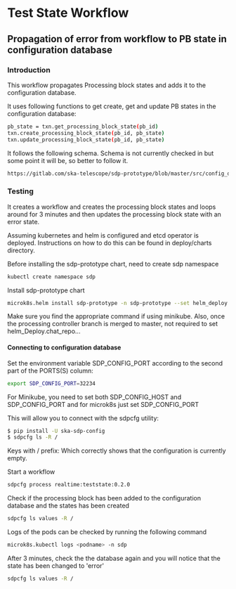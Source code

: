 Test State Workflow
===================

## Propagation of error from workflow to PB state in configuration database

### Introduction

This workflow propagates Processing block states and adds it to the 
configuration database.

It uses following functions to get create, get and update PB states in the 
configuration database:

```bash
pb_state = txn.get_processing_block_state(pb_id)
txn.create_processing_block_state(pb_id, pb_state)
txn.update_processing_block_state(pb_id, pb_state)
```

It follows the following schema. Schema is not currently checked in but some point 
it will be, so better to follow it.

```html
https://gitlab.com/ska-telescope/sdp-prototype/blob/master/src/config_db/SCHEMA.md
```

### Testing

It creates a workflow and creates the processing block states and loops around 
for 3 minutes and then updates 
the processing block state with an error state. 

Assuming kubernetes and helm is configured and etcd operator is deployed. 
Instructions on how to do this can be found in deploy/charts directory.

Before installing the sdp-prototype chart, need to create sdp namespace

```bash
kubectl create namespace sdp
```

Install sdp-prototype chart

```bash
microk8s.helm install sdp-prototype -n sdp-prototype --set helm_deploy.chart_repo.ref=SIM-208/processing-controller
```
Make sure you find the appropriate command if using minikube.
Also, once the processing controller branch is merged to master, not 
required to set helm_Deploy.chat_repo...

#### Connecting to configuration database

Set the environment variable SDP_CONFIG_PORT according to the second part 
of the PORTS(S) column:

```bash
export SDP_CONFIG_PORT=32234
```

For Minikube, you need to set both SDP_CONFIG_HOST and SDP_CONFIG_PORT and 
for microk8s just set SDP_CONFIG_PORT

This will allow you to connect with the sdpcfg utility:

```bash
$ pip install -U ska-sdp-config
$ sdpcfg ls -R /
```
Keys with / prefix:
Which correctly shows that the configuration is currently empty.

Start a workflow

```bash
sdpcfg process realtime:teststate:0.2.0
```

Check if the processing block has been added to the configuration database 
and the states has been created

```bash
sdpcfg ls values -R /
```

Logs of the pods can be checked by running the following command

```bash
microk8s.kubectl logs <podname> -n sdp
```

After 3 minutes, check the the database again and you will notice that the 
state has been changed to 'error'

```bash
sdpcfg ls values -R /
```
